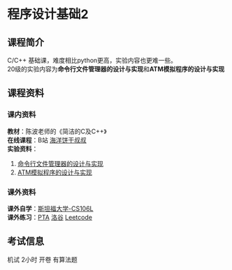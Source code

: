 # 程序设计基础2
## 课程简介
C/C++ 基础课，难度相比python更高，实验内容也更难一些。  
20级的实验内容为**命令行文件管理器的设计与实现**和**ATM模拟程序的设计与实现**  
## 课程资料
### 课内资料
**教材**：陈波老师的《简洁的C及C++》  
**在线课程**：B站 [海洋饼干叔叔](https://www.bilibili.com/video/BV1kt411R7uW/?vd_source=d9b6991741a0093fde33243288ad3975)  
**实验资料**：  
1. [命令行文件管理器的设计与实现](https://github.com/CQU-CS-Wiki/CQU-CS-Wiki.github.io/tree/main/files/C%2B%2B/Command-Line-File-Manager)  
2. [ATM模拟程序的设计与实现](https://github.com/CQU-CS-Wiki/CQU-CS-Wiki.github.io/tree/main/files/C%2B%2B/ATM-Simple-Monitor)  
### 课外资料  
**课外自学**：[斯坦福大学-CS106L](http://web.stanford.edu/class/cs106l/)  
**课外练习**：[PTA](https://pintia.cn/problem-sets) [洛谷](https://www.luogu.com.cn) [Leetcode](https://leetcode.cn)  
## 考试信息
机试 2小时 开卷 有算法题